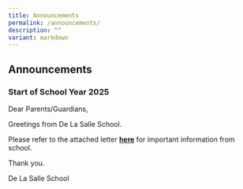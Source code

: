 ```yaml
---
title: Announcements
permalink: /announcements/
description: ""
variant: markdown
---
```

## Announcements


### Start of School Year 2025 

Dear Parents/Guardians,
  
Greetings from De La Salle School. 

Please refer to the attached letter [**here**](/files/2025/3_Feb_2025_PN.pdf) for important information from school.&nbsp;

Thank you.
  
De La Salle School